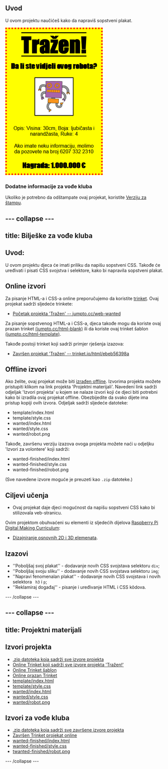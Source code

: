 ## Uvod

U ovom projektu naučićeš kako da napraviš sopstveni plakat.

![screenshot](images/wanted-final.png)

### Dodatne informacije za vođe kluba

Ukoliko je potrebno da odštampate ovaj projekat, koristite [Verziju za štampu](https://projects.raspberrypi.org/en/projects/wanted/print).

## \--- collapse \---

## title: Bilješke za vođe kluba

## Uvod:

U ovom projektu djeca će imati priliku da napišu sopstveni CSS. Takođe će uređivati i pisati CSS svojstva i selektore, kako bi napravila sopstveni plakat.

## Online izvori

Za pisanje HTML-a i CSS-a online preporučujemo da koristite [trinket](https://trinket.io/). Ovaj projekat sadrži sljedeće trinkete:

* [Početak projekta 'Tražen' -- jumpto.cc/web-wanted](http://jumpto.cc/web-wanted)

Za pisanje sopstvenog HTML-a i CSS-a, djeca takođe mogu da koriste ovaj prazan trinket [(jumpto.cc/html-blank)](http://jumpto.cc/html-blank) ili da koriste ovaj trinket šablon [(jumpto.cc/html-template)](http://jumpto.cc/html-template).

Takođe postoji trinket koji sadrži primjer rješenja izazova:

* [Završen projekat 'Tražen' -- trinket.io/html/ebeb56398a](https://trinket.io/html/ebeb56398a)

## Offline izvori

Ako želite, ovaj projekat može biti [izrađen offline](https://www.codeclubprojects.org/en-GB/resources/webdev-working-offline/). Izvorima projekta možete pristupiti klikom na link projekta 'Projektni materijali'. Navedeni link sadrži odjeljak 'Izvori projekta' u kojem se nalaze izvori koji će djeci biti potrebni kako bi izradila ovaj projekat offline. Obezbijedite da svako dijete ima pristup kopiji ovih izvora. Odjeljak sadrži sljedeće datoteke:

* template/index.html
* template/style.css
* wanted/index.html
* wanted/style.css
* wanted/robot.png

Takođe, završenu verziju izazova ovoga projekta možete naći u odjeljku 'Izvori za volontere' koji sadrži:

* wanted-finished/index.html
* wanted-finished/style.css
* wanted-finished/robot.png

(Sve navedene izvore moguće je preuzeti kao `.zip` datoteke.)

## Ciljevi učenja

* Ovaj projekat daje djeci mogućnost da napišu sopstveni CSS kako bi stilizovala veb-stranicu.

Ovim projektom obuhvaćeni su elementi iz sljedećih dijelova [Raspberry Pi Digital Making Curriculum](http://rpf.io/curriculum):

* [Dizajniranje osnovnih 2D i 3D elemenata](https://www.raspberrypi.org/curriculum/design/creator).

## Izazovi

* ''Poboljšaj svoj plakat'' - dodavanje novih CSS svojstava selektoru `div`;
* ''Poboljšaj svoju sliku'' - dodavanje novih CSS svojstava selektoru `img`;
* ''Napravi fenomenalan plakat'' - dodavanje novih CSS svojstava i novih selektora ` h3` i `p`;
* ''Reklamiraj događaj'' - pisanje i uređivanje HTML i CSS kôdova.

\--- /collapse \---

## \--- collapse \---

## title: Projektni materijali

## Izvori projekta

* [.zip datoteka koja sadrži sve izvore projekta](resources/wanted-project-resources.zip)
* [Online Trinket koji sadrži sve izvore projekta 'Tražen!'](http://jumpto.cc/web-wanted)
* [Online Trinket šablon](http://jumpto.cc/trinket-template)
* [Online prazan Trinket](http://jumpto.cc/trinket-blank)
* [template/index.html](resources/template-index.html)
* [template/style.css](resources/template-style.css)
* [wanted/index.html](resources/wanted-index.html)
* [wanted/style.css](resources/wanted-style.css)
* [wanted/robot.png](resources/wanted-robot.png)

## Izvori za vođe kluba

* [.zip datoteka koja sadrži sve završene izvore projekta](resources/wanted-volunteer-resources.zip)
* [Završen Trinket projekat online](https://trinket.io/html/ebeb56398a)
* [wanted-finished/index.html](resources/wanted-finished-index.html)
* [wanted-finished/style.css](resources/wanted-finished-style.css)
* [twanted-finished/robot.png](resources/twanted-finished-robot.png)

\--- /collapse \---